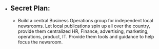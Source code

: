 - ## Secret Plan:
	- Build a central Business Operations group for independent local newsrooms. Let local publications spin up all over the country, provide them centralized HR, Finance, advertising, marketing, operations, product, IT. Provide them tools and guidance to help focus the newsroom.